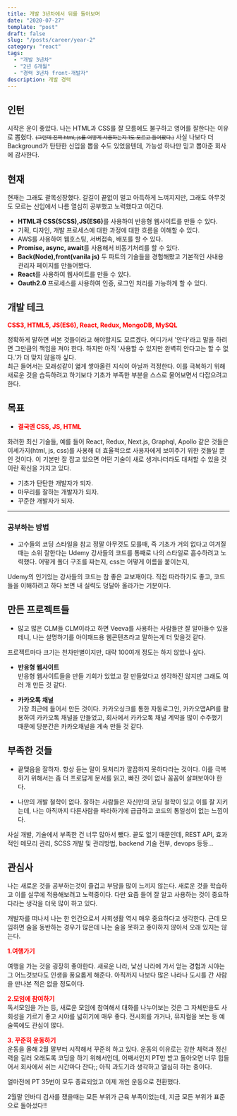 ```yaml
---
title: 개발 3년차에서 뒤를 돌아보며
date: "2020-07-27"
template: "post"
draft: false
slug: "/posts/career/year-2"
category: "react"
tags:
  - "개발 3년차"
  - "2년 6개월"
  - "경력 3년차 front-개발자"
description: 개발 경력
---
```


<style>
.focus-red{
  color:red;
  font-weight:bold;
}
</style>

## 인턴

시작은 운이 좋았다. 나는 HTML과 CSS를 잘 모름에도 불구하고 영어를 잘한다는 이유로 뽑혔다. <small><s>(그런데 진짜 html, js를 어떻게 사용하는지 1도 모르고 들어왔다.)</s></small>
사실 나보다 더 Background가 탄탄한 신입을 뽑을 수도 있었을텐데, 가능성 하나만 믿고 뽑아준 회사에 감사한다.

## 현재

현재는 그래도 괄목성장했다. 갈길이 끝없이 멀고 아득하게 느껴지지만, 그래도 아무것도 모르는 신입에서 나름 열심히 공부했고 노력했다고 여긴다.

- <strong>HTML과 CSS(SCSS),JS(ES6)</strong>를 사용하여 반응형 웹사이트를 만들 수 있다.
- 기획, 디자인, 개발 프로세스에 대한 과정에 대한 흐름을 이해할 수 있다.
- AWS를 사용하여 웹호스팅, 서버접속, 배포를 할 수 있다.
- **Promise, async, await**를 사용해서 비동기처리를 할 수 있다.
- <strong>Back(Node),front(vanila js)</strong> 두 파트의 기술들을 경험해봤고 기본적인 사내용 관리자 페이지를 만들어봤다.
- **React**를 사용하여 웹사이트를 만들 수 있다.
- **Oauth2.0** 프로세스를 사용하여 인증, 로그인 처리를 가능하게 할 수 있다.

## 개발 테크

<span style="color:red; font-weight:bold;">CSS3, HTML5, JS(ES6), React, Redux, MongoDB, MySQL</span>

정확하게 말하면 써본 것들이라고 해야할지도 모르겠다.
어디가서 '안다'라고 말을 하려면 그만큼의 책임을 져야 한다. 하지만 아직 '사용할 수 있지만 완벽히 안다고는 할 수 없다.'가 더 맞지 않을까 싶다. <br>최근 들어서는 모래성같이 엷게 쌓아올린 지식이 아닐까 걱정한다. 이를 극복하기 위해 새로운 것을 습득하려고 하기보다 기초가 부족한 부분을 스스로 물어보면서 다잡으려고 한다.

## 목표

- <span style="color:red; font-weight:bold;">결국엔 CSS, JS, HTML</span>

화려한 최신 기술들, 예를 들어 React, Redux, Next.js, Graphql, Apollo 같은 것들은 이세가지(html, js, css)를 사용해 더 효율적으로 사용자에게 보여주기 위한 것들일 뿐인 것이다. 이 기본만 잘 잡고 있으면 어떤 기술이 새로 생겨나더라도 대처할 수 있을 것이란 확신을 가지고 있다.

- 기초가 탄탄한 개발자가 되자.
- 마무리를 잘하는 개발자가 되자.
- 꾸준한 개발자가 되자.

<hr>

<!-- ## 정보를 얻는 곳

#### **<span class="focus-red">Udemy</span>**

강사에 따라서 천차만별이긴 하다. 하지만 싸고 양질의 강의를 찾을 수 있고, 트렌드에 맞춘 강의가 제일 먼저 올라온다.<Br>

<p style="font-size:1.2em;"><strong>Maximilian Schwarzmüller</strong><br></p>

<div><img style="width:80%;"src="https://yohanproblogasset.s3.ap-northeast-2.amazonaws.com/images/normal/max.png"/></div>
<br>

이 사람은 공장장 수준으로 강의를 만들어내고 있다.
React, React native Anguler,Vue 등 매우 다양한 강의를 제공하고 있다.

> <p><strong>장점:</strong> 강의의 질이 꽤 괜찮은 편이고, 많은 예제와 실무에 사용할 수 있는 프로젝트들을 제공한다.<br></p> <p><strong>단점:</strong> 강의가 너무 길어 완강하기가 힘들고 ES6 지식이 많이 모자르다면 코드를 이해하는것조차 힘들다. 초보자는 특히.</p>

React 강의가 꽤 괜찮은 편이지만, 강의 시간이 엄청 기니까 부족한 부분만 위주로 보는 걸 추천한다.

<p style="font-size:1.2em;"><strong>Brad Schiff</strong><br></p>

#### **<span class="focus-red">Youtube</span>**

  <br>

youtube는 급하게 찾거나 사용법을 알고 싶을 때 주로 찾아본다.
특히 <span class="focus-red">노마드코더</span>는 개념들을 알기 쉽게 설명해줘서 많이 보는 편이다. -->

### 공부하는 방법

- 고수들의 코딩 스타일을 참고
  정말 아무것도 모를때, 즉 기초가 거의 없다고 여겨질 때는 소위 잘한다는 Udemy 강사들의 코드를 통째로 나의 스타일로 흡수하려고 노력했다.
  어떻게 폴더 구조를 짜는지, css는 어떻게 이름을 붙이는지,

Udemy의 인기있는 강사들의 코드는 참 좋은 교보재이다. 직접 따라하기도 좋고, 코드들을 이해하려고 하다 보면 내 실력도 덩달아 올라가는 기분이다.

## 만든 프로젝트들

- 많고 많은 CLM들
  CLM이라고 하면 Veeva를 사용하는 사람들만 잘 알아들수 있을테니, 나는 설명하기를 아이패드용 웹콘텐츠라고 말하는게 더 맞을것 같다.

프로젝트마다 크기는 천차만별이지만, 대략 100여개 정도는 하지 않았나 싶다.

- **반응형 웹사이트** <br/>반응형 웹사이트들을 만들 기회가 있었고 잘 만들었다고 생각하진 않지만 그래도 여러 개 만든 것 같다.

- **카카오톡 채널**<br/>
  가장 최근에 들어서 만든 것이다. 카카오싱크를 통한 자동로그인, 카카오맵API를 활용하여 카카오톡 채널을 만들었고, 회사에서 카카오톡 채널 계약을 많이 수주했기 때문에 당분간은 카카오채널을 계속 만들 것 같다.

## 부족한 것들

- 끝맺음을 잘하자.
  항상 듣는 말이 뒷처리가 깔끔하지 못하다라는 것이다. 이를 극복하기 위해서는 좀 더 프로답게 문서를 읽고, 빠진 것이 없나 꼼꼼이 살펴보아야 한다.

- 나만의 개발 철학이 없다. 잘하는 사람들은 자신만의 코딩 철학이 있고 이를 잘 지키는데, 나는 아직까지 다른사람을 따라하기에 급급하고 코드의 통일성이 없는 느낌이다.

사실 개발, 기술에서 부족한 건 너무 많아서 뺐다. 끝도 없기 때문인데, REST API, 효과적인 메모리 관리, SCSS 개발 및 관리방법, backend 기술 전부, devops 등등...

## 관심사

나는 새로운 것을 공부하는것이 즐겁고 부담을 많이 느끼지 않는다. 새로운 것을 학습하고 이를 실무에 적용해보려고 노력중이다.
다만 요즘 들어 잘 알고 사용하는 것이 중요하다라는 생각을 더욱 많이 하고 있다.

개발자를 떠나서 나는 한 인간으로서 사회생활 역시 매우 중요하다고 생각한다. 근데 모임하면 술을 동반하는 경우가 많은데 나는 술을 못하고 좋아하지 않아서 오래 있지는 않는다.

<strong style="color:red;">1.여행가기</strong>

여행을 가는 것을 굉장히 좋아한다. 새로운 나라, 낯선 나라에 가서 얻는 경험과 시야는 그 어느것보다도 인생을 풍요롭게 해준다.
아직까지 나보다 많은 나라나 도시를 간 사람을 만나본 적은 없을 정도이다. <br>

<strong style="color:red;">2.모임에 참여하기</strong><br>
독서모임을 가는 등, 새로운 모임에 참여해서 대화를 나누어보는 것은 그 자체만을도 사회성을 기르기 좋고 시야를 넓히기에 매우 좋다.
전시회를 가거나, 뮤지컬을 보는 등 예술쪽에도 관심이 많다.

<strong style="color:red;">3. 꾸준히 운동하기</strong><br>
운동을 올해 2월 말부터 시작해서 꾸준히 하고 있다. 운동의 이유로는 강한 체력과 정신력을 길러 오래도록 코딩을 하기 위해서인데, 어째서인지 PT만 받고 돌아오면 너무 힘들어서 회사에서 쉬는 시간마다 잔다;; 아직 과도기라 생각하고 열심히 하는 중이다.

얼마전에 PT 35번이 모두 종료되었고 이제 개인 운동으로 전환했다.

2월말 인바디 검사를 쟀을때는 모든 부위가 근육 부족이었는데, 지금 모든 부위가 표준으로 돌아섰다!!
